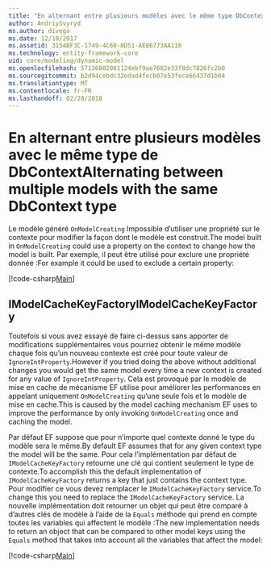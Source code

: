 ```yaml
---
title: "En alternant entre plusieurs modèles avec le même type DbContext - EF Core"
author: AndriySvyryd
ms.author: divega
ms.date: 12/10/2017
ms.assetid: 3154BF3C-1749-4C60-8D51-AE86773AA116
ms.technology: entity-framework-core
uid: core/modeling/dynamic-model
ms.openlocfilehash: 57136802001124ebf9ae7682e33f8dc7826fc2b0
ms.sourcegitcommit: b2d94cebdc32edad4fecb07e53fece66437d1b04
ms.translationtype: MT
ms.contentlocale: fr-FR
ms.lasthandoff: 02/28/2018
---
```

# <a name="alternating-between-multiple-models-with-the-same-dbcontext-type"></a><span data-ttu-id="061c1-102">En alternant entre plusieurs modèles avec le même type de DbContext</span><span class="sxs-lookup"><span data-stu-id="061c1-102">Alternating between multiple models with the same DbContext type</span></span>

<span data-ttu-id="061c1-103">Le modèle généré `OnModelCreating` Impossible d’utiliser une propriété sur le contexte pour modifier la façon dont le modèle est construit.</span><span class="sxs-lookup"><span data-stu-id="061c1-103">The model built in `OnModelCreating` could use a property on the context to change how the model is built.</span></span> <span data-ttu-id="061c1-104">Par exemple, il peut être utilisé pour exclure une propriété donnée :</span><span class="sxs-lookup"><span data-stu-id="061c1-104">For example it could be used to exclude a certain property:</span></span>

[!code-csharp[Main](../../../samples/core/DynamicModel/DynamicContext.cs?name=Class)]

## <a name="imodelcachekeyfactory"></a><span data-ttu-id="061c1-105">IModelCacheKeyFactory</span><span class="sxs-lookup"><span data-stu-id="061c1-105">IModelCacheKeyFactory</span></span>
<span data-ttu-id="061c1-106">Toutefois si vous avez essayé de faire ci-dessus sans apporter de modifications supplémentaires vous pourriez obtenir le même modèle chaque fois qu’un nouveau contexte est créé pour toute valeur de `IgnoreIntProperty`.</span><span class="sxs-lookup"><span data-stu-id="061c1-106">However if you tried doing the above without additional changes you would get the same model every time a new context is created for any value of `IgnoreIntProperty`.</span></span> <span data-ttu-id="061c1-107">Cela est provoqué par le modèle de mise en cache de mécanisme EF utilise pour améliorer les performances en appelant uniquement `OnModelCreating` qu’une seule fois et le modèle de mise en cache.</span><span class="sxs-lookup"><span data-stu-id="061c1-107">This is caused by the model caching mechanism EF uses to improve the performance by only invoking `OnModelCreating` once and caching the model.</span></span>

<span data-ttu-id="061c1-108">Par défaut EF suppose que pour n’importe quel contexte donné le type du modèle sera le même.</span><span class="sxs-lookup"><span data-stu-id="061c1-108">By default EF assumes that for any given context type the model will be the same.</span></span> <span data-ttu-id="061c1-109">Pour cela l’implémentation par défaut de `IModelCacheKeyFactory` retourne une clé qui contient seulement le type de contexte.</span><span class="sxs-lookup"><span data-stu-id="061c1-109">To accomplish this the default implementation of `IModelCacheKeyFactory` returns a key that just contains the context type.</span></span> <span data-ttu-id="061c1-110">Pour modifier ce vous devez remplacer le `IModelCacheKeyFactory` service.</span><span class="sxs-lookup"><span data-stu-id="061c1-110">To change this you need to replace the `IModelCacheKeyFactory` service.</span></span> <span data-ttu-id="061c1-111">La nouvelle implémentation doit retourner un objet qui peut être comparé à d’autres clés de modèle à l’aide de la `Equals` méthode qui prend en compte toutes les variables qui affectent le modèle :</span><span class="sxs-lookup"><span data-stu-id="061c1-111">The new implementation needs to return an object that can be compared to other model keys using the `Equals` method that takes into account all the variables that affect the model:</span></span>

[!code-csharp[Main](../../../samples/core/DynamicModel/DynamicModelCacheKeyFactory.cs?name=Class)]
